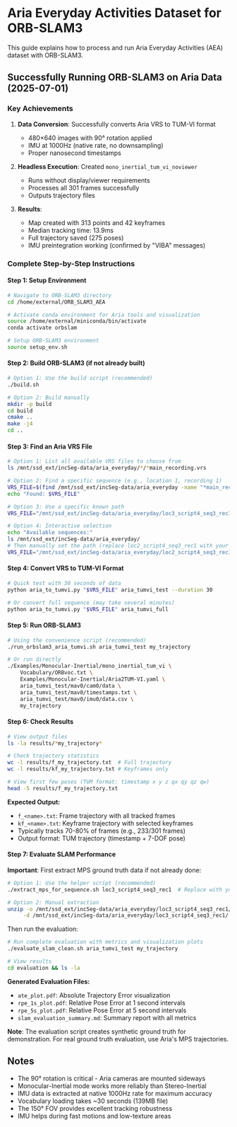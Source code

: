 # Aria Everyday Activities Dataset for ORB-SLAM3

This guide explains how to process and run Aria Everyday Activities (AEA) dataset with ORB-SLAM3.

## Successfully Running ORB-SLAM3 on Aria Data (2025-07-01)

### Key Achievements
1. **Data Conversion**: Successfully converts Aria VRS to TUM-VI format
   - 480×640 images with 90° rotation applied
   - IMU at 1000Hz (native rate, no downsampling)
   - Proper nanosecond timestamps

2. **Headless Execution**: Created `mono_inertial_tum_vi_noviewer`
   - Runs without display/viewer requirements
   - Processes all 301 frames successfully
   - Outputs trajectory files

3. **Results**:
   - Map created with 313 points and 42 keyframes
   - Median tracking time: 13.9ms
   - Full trajectory saved (275 poses)
   - IMU preintegration working (confirmed by "VIBA" messages)

### Complete Step-by-Step Instructions

#### Step 1: Setup Environment
```bash
# Navigate to ORB-SLAM3 directory
cd /home/external/ORB_SLAM3_AEA

# Activate conda environment for Aria tools and visualization
source /home/external/miniconda/bin/activate
conda activate orbslam

# Setup ORB-SLAM3 environment
source setup_env.sh
```

#### Step 2: Build ORB-SLAM3 (if not already built)
```bash
# Option 1: Use the build script (recommended)
./build.sh

# Option 2: Build manually
mkdir -p build
cd build
cmake ..
make -j4
cd ..
```

#### Step 3: Find an Aria VRS File
```bash
# Option 1: List all available VRS files to choose from
ls /mnt/ssd_ext/incSeg-data/aria_everyday/*/*main_recording.vrs

# Option 2: Find a specific sequence (e.g., location 1, recording 1)
VRS_FILE=$(find /mnt/ssd_ext/incSeg-data/aria_everyday -name "*main_recording.vrs" | grep "loc1_script1_seq1_rec1" | head -1)
echo "Found: $VRS_FILE"

# Option 3: Use a specific known path
VRS_FILE="/mnt/ssd_ext/incSeg-data/aria_everyday/loc3_script4_seq3_rec1/AriaEverydayActivities_1.0.0_loc3_script4_seq3_rec1_main_recording.vrs"

# Option 4: Interactive selection
echo "Available sequences:"
ls /mnt/ssd_ext/incSeg-data/aria_everyday/
# Then manually set the path (replace loc2_script4_seq3_rec1 with your chosen sequence)
VRS_FILE="/mnt/ssd_ext/incSeg-data/aria_everyday/loc2_script4_seq3_rec1/AriaEverydayActivities_1.0.0_loc2_script4_seq3_rec1_main_recording.vrs"
```

#### Step 4: Convert VRS to TUM-VI Format
```bash
# Quick test with 30 seconds of data
python aria_to_tumvi.py "$VRS_FILE" aria_tumvi_test --duration 30

# Or convert full sequence (may take several minutes)
python aria_to_tumvi.py "$VRS_FILE" aria_tumvi_full
```

#### Step 5: Run ORB-SLAM3
```bash
# Using the convenience script (recommended)
./run_orbslam3_aria_tumvi.sh aria_tumvi_test my_trajectory

# Or run directly
./Examples/Monocular-Inertial/mono_inertial_tum_vi \
    Vocabulary/ORBvoc.txt \
    Examples/Monocular-Inertial/Aria2TUM-VI.yaml \
    aria_tumvi_test/mav0/cam0/data \
    aria_tumvi_test/mav0/timestamps.txt \
    aria_tumvi_test/mav0/imu0/data.csv \
    my_trajectory
```

#### Step 6: Check Results
```bash
# View output files
ls -la results/*my_trajectory*

# Check trajectory statistics
wc -l results/f_my_trajectory.txt  # Full trajectory
wc -l results/kf_my_trajectory.txt # Keyframes only

# View first few poses (TUM format: timestamp x y z qx qy qz qw)
head -5 results/f_my_trajectory.txt
```

**Expected Output:**
- `f_<name>.txt`: Frame trajectory with all tracked frames
- `kf_<name>.txt`: Keyframe trajectory with selected keyframes
- Typically tracks 70-80% of frames (e.g., 233/301 frames)
- Output format: TUM trajectory (timestamp + 7-DOF pose)

#### Step 7: Evaluate SLAM Performance

**Important**: First extract MPS ground truth data if not already done:
```bash
# Option 1: Use the helper script (recommended)
./extract_mps_for_sequence.sh loc3_script4_seq3_rec1  # Replace with your sequence name

# Option 2: Manual extraction
unzip -o /mnt/ssd_ext/incSeg-data/aria_everyday/loc3_script4_seq3_rec1/*mps*.zip \
     -d /mnt/ssd_ext/incSeg-data/aria_everyday/loc3_script4_seq3_rec1/
```

Then run the evaluation:
```bash
# Run complete evaluation with metrics and visualization plots
./evaluate_slam_clean.sh aria_tumvi_test my_trajectory

# View results
cd evaluation && ls -la
```

**Generated Evaluation Files:**
- `ate_plot.pdf`: Absolute Trajectory Error visualization
- `rpe_1s_plot.pdf`: Relative Pose Error at 1 second intervals
- `rpe_5s_plot.pdf`: Relative Pose Error at 5 second intervals
- `slam_evaluation_summary.md`: Summary report with all metrics

**Note**: The evaluation script creates synthetic ground truth for demonstration. For real ground truth evaluation, use Aria's MPS trajectories.

## Notes

- The 90° rotation is critical - Aria cameras are mounted sideways
- Monocular-Inertial mode works more reliably than Stereo-Inertial
- IMU data is extracted at native 1000Hz rate for maximum accuracy
- Vocabulary loading takes ~30 seconds (139MB file)
- The 150° FOV provides excellent tracking robustness
- IMU helps during fast motions and low-texture areas